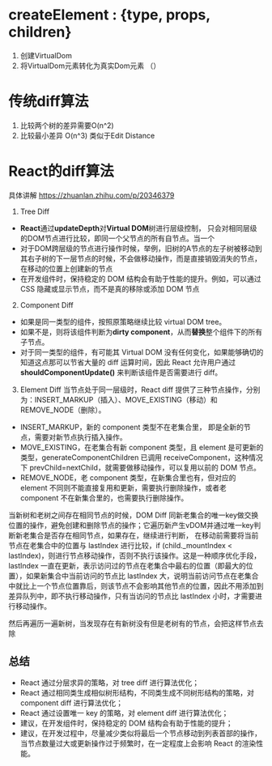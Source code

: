 # createElement : {type, props, children}

1. 创建VirtualDom
2. 将VirtualDom元素转化为真实Dom元素 （）

# 传统diff算法
1. 比较两个树的差异需要O(n^2)
2. 比较最小差异 O(n^3) 类似于Edit Distance

# React的diff算法
具体讲解 https://zhuanlan.zhihu.com/p/20346379

1. Tree Diff    
- **React**通过**updateDepth**对**Virtual DOM**树进行层级控制， 只会对相同层级的DOM节点进行比较，即同一个父节点的所有自节点。当一个
- 对于DOM跨层级的节点进行操作时候，举例，旧树的A节点的左子树被移动到其右子树的下一层节点的时候，不会做移动操作，而是直接销毁消失的节点，在移动的位置上创建新的节点
- 在开发组件时，保持稳定的 DOM 结构会有助于性能的提升。例如，可以通过 CSS 隐藏或显示节点，而不是真的移除或添加 DOM 节点

2. Component Diff
- 如果是同一类型的组件，按照原策略继续比较 virtual DOM tree。
- 如果不是，则将该组件判断为**dirty component**，从而**替换**整个组件下的所有子节点。
- 对于同一类型的组件，有可能其 Virtual DOM 没有任何变化，如果能够确切的知道这点那可以节省大量的 diff 运算时间，因此 React 允许用户通过 **shouldComponentUpdate()** 来判断该组件是否需要进行 diff。

3. Element Diff
当节点处于同一层级时，React diff 提供了三种节点操作，分别为：INSERT_MARKUP（插入）、MOVE_EXISTING（移动）和 REMOVE_NODE（删除）。

- INSERT_MARKUP，新的 component 类型不在老集合里， 即是全新的节点，需要对新节点执行插入操作。
- MOVE_EXISTING，在老集合有新 component 类型，且 element 是可更新的类型，generateComponentChildren 已调用 receiveComponent，这种情况下 prevChild=nextChild，就需要做移动操作，可以复用以前的 DOM 节点。
- REMOVE_NODE，老 component 类型，在新集合里也有，但对应的 element 不同则不能直接复用和更新，需要执行删除操作，或者老 component 不在新集合里的，也需要执行删除操作。

当新树和老树之间存在相同节点的时候，DOM Diff 同新老集合的唯一key做交换位置的操作，避免创建和删除节点的操作；它遍历新产生vDOM并通过唯一key判断新老集合是否存在相同节点，如果存在，继续进行判断，
在移动前需要将当前节点在老集合中的位置与 lastIndex 进行比较，if (child.\_mountIndex < lastIndex)，则进行节点移动操作，否则不执行该操作。这是一种顺序优化手段，lastIndex 一直在更新，表示访问过的节点在老集合中最右的位置（即最大的位置），如果新集合中当前访问的节点比 lastIndex 大，说明当前访问节点在老集合中就比上一个节点位置靠后，则该节点不会影响其他节点的位置，因此不用添加到差异队列中，即不执行移动操作，只有当访问的节点比 lastIndex 小时，才需要进行移动操作。

然后再遍历一遍新树，当发现存在有新树没有但是老树有的节点，会把这样节点去除
## 总结
- React 通过分层求异的策略，对 tree diff 进行算法优化；
- React 通过相同类生成相似树形结构，不同类生成不同树形结构的策略，对 component diff 进行算法优化；
- React 通过设置唯一 key 的策略，对 element diff 进行算法优化；
- 建议，在开发组件时，保持稳定的 DOM 结构会有助于性能的提升；
- 建议，在开发过程中，尽量减少类似将最后一个节点移动到列表首部的操作，当节点数量过大或更新操作过于频繁时，在一定程度上会影响 React 的渲染性能。
